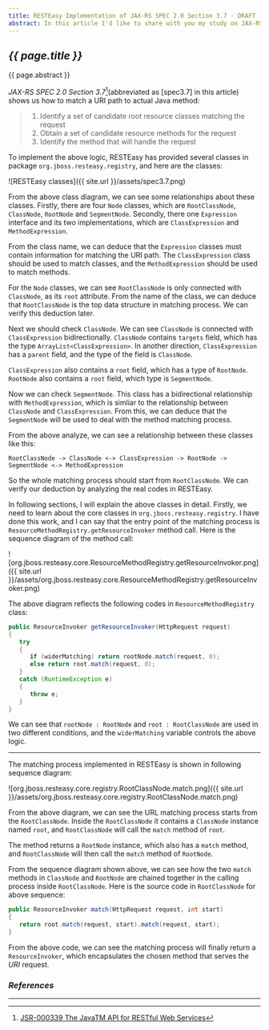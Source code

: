```yaml
---
title: RESTEasy Implementation of JAX-RS SPEC 2.0 Section 3.7 - DRAFT
abstract: In this article I'd like to share with you my study on JAX-RS SPEC 2.0 Section 3.7 and relative implementations in RESTEasy.
---
```


## _{{ page.title }}_

{{ page.abstract }}

_JAX-RS SPEC 2.0 Section 3.7_[^spec](abbreviated as [spec3.7] in this article) shows us how to match a URI path to actual Java method:

[^spec]: [JSR-000339 The JavaTM API for RESTful Web Services](https://jcp.org/aboutJava/communityprocess/final/jsr339/index.html)

> 1. Identify a set of candidate root resource classes matching the request
> 2. Obtain a set of candidate resource methods for the request
> 3. Identify the method that will handle the request

To implement the above logic, RESTEasy has provided several classes in package `org.jboss.resteasy.registry`, and here are the classes:

![RESTEasy classes]({{ site.url }}/assets/spec3.7.png)

From the above class diagram, we can see some relationships about these classes. Firstly, there are four `Node` classes, which are `RootClassNode`, `ClassNode`, `RootNode` and `SegmentNode`. Secondly, there one `Expression` interface and its two implementations, which are `ClassExpression` and `MethodExpression`.

From the class name, we can deduce that the `Expression` classes must contain information for matching the URI path. The `ClassExpression` class should be used to match classes, and the `MethodExpression` should be used to match methods.

For the `Node` classes, we can see `RootClassNode` is only connected with `ClassNode`, as its `root` attribute. From the name of the class, we can deduce that `RootClassNode` is the top data structure in matching process. We can verify this deduction later.

Next we should check `ClassNode`. We can see `ClassNode` is connected with `ClassExpression` bidirectionally. `ClassNode` contains `targets` field, which has the type `ArrayList<ClassExpression>`. In another direction, `ClassExpression` has a `parent` field, and the type of the field is `ClassNode`.

`ClassExpression` also contains a `root` field, which has a type of `RootNode`. `RootNode` also contains a `root` field, which type is `SegmentNode`.

Now we can check `SegmentNode`. This class has a bidirectional relationship with `MethodExpression`, which is simliar to the relationship between `ClassNode` and `ClassExpression`. From this, we can deduce that the `SegmentNode` will be used to deal with the method matching process.

From the above analyze, we can see a relationship between these classes like this:

```
RootClassNode -> ClassNode <-> ClassExpression -> RootNode -> SegmentNode <-> MethodExpression
```

So the whole matching process should start from `RootClassNode`. We can verify our deduction by analyzing the real codes in RESTEasy.

In following sections, I will explain the above classes in detail. Firstly, we need to learn about the core classes in `org.jboss.resteasy.registry`. I have done this work, and I can say that the entry point of the matching process is `ResourceMethodRegistry.getResourceInvoker` method call. Here is the sequence diagram of the method call:

![org.jboss.resteasy.core.ResourceMethodRegistry.getResourceInvoker.png]({{ site.url }}/assets/org.jboss.resteasy.core.ResourceMethodRegistry.getResourceInvoker.png)

The above diagram reflects the following codes in `ResourceMethodRegistry` class:

```java
public ResourceInvoker getResourceInvoker(HttpRequest request)
{
   try
   {
      if (widerMatching) return rootNode.match(request, 0);
      else return root.match(request, 0);
   }
   catch (RuntimeException e)
   {
      throw e;
   }
}
```

We can see that `rootNode : RootNode` and `root : RootClassNode` are used in two different conditions, and the `widerMatching` variable controls the above logic.

---

The matching process implemented in RESTEasy is shown in following sequence diagram:

![org.jboss.resteasy.core.registry.RootClassNode.match.png]({{ site.url }}/assets/org.jboss.resteasy.core.registry.RootClassNode.match.png)

From the above diagram, we can see the URL matching process starts from the `RootClassNode`. Inside the `RootClassNode` it contains a `ClassNode` instance named `root`, and `RootClassNode` will call the `match` method of `root`.

The method returns a `RootNode` instance, which also has a `match` method, and `RootClassNode` will then call the `match` method of `RootNode`.

From the sequence diagram shown above, we can see how the two `match` methods in `ClassNode` and `RootNode` are chained together in the calling process inside `RootClassNode`. Here is the source code in `RootClassNode` for above sequence:

```java
public ResourceInvoker match(HttpRequest request, int start)
{
   return root.match(request, start).match(request, start);
}
```

From the above code, we can see the matching process will finally return a `ResourceInvoker`, which encapsulates the chosen method that serves the _URI_ request.



### _References_

---
